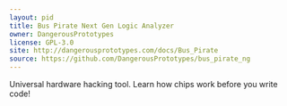 ```yaml
---
layout: pid
title: Bus Pirate Next Gen Logic Analyzer
owner: DangerousPrototypes
license: GPL-3.0
site: http://dangerousprototypes.com/docs/Bus_Pirate
source: https://github.com/DangerousPrototypes/bus_pirate_ng
---
```

Universal hardware hacking tool. Learn how chips work before you write code!

